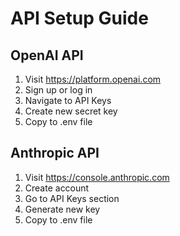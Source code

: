 # API Setup Guide

## OpenAI API
1. Visit https://platform.openai.com
2. Sign up or log in
3. Navigate to API Keys
4. Create new secret key
5. Copy to .env file

## Anthropic API
1. Visit https://console.anthropic.com
2. Create account
3. Go to API Keys section
4. Generate new key
5. Copy to .env file

